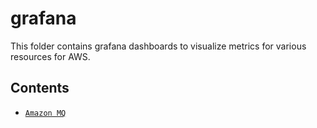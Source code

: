 # grafana
This folder contains grafana dashboards to visualize metrics for various resources for AWS.

## Contents
*  [`Amazon MQ`](AmazonMQ)